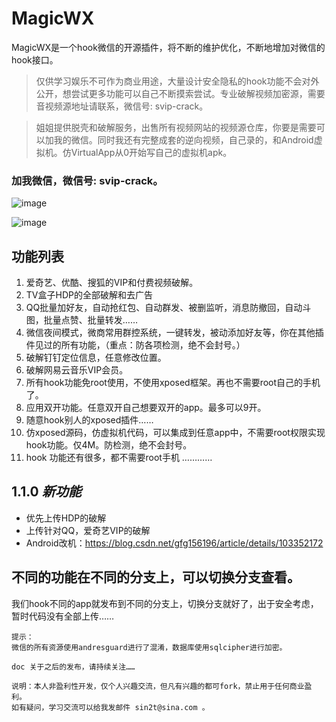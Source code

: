 # MagicWX
MagicWX是一个hook微信的开源插件，将不断的维护优化，不断地增加对微信的hook接口。

> 仅供学习娱乐不可作为商业用途，大量设计安全隐私的hook功能不会对外公开，想尝试更多功能可以自己不断摸索尝试。专业破解视频加密源，需要音视频源地址请联系，微信号: svip-crack。

> 姐姐提供脱壳和破解服务，出售所有视频网站的视频源仓库，你要是需要可以加我的微信。同时我还有完整成套的逆向视频，自己录的，和Android虚拟机。仿VirtualApp从0开始写自己的虚拟机apk。

### 加我微信，微信号: svip-crack。

![image](https://github.com/yugu88/MagicWX/blob/master/MagicWX/wx_10.jpg)

![image](https://img-blog.csdnimg.cn/2019123116334614.jpeg?x-oss-process=image/watermark,type_ZmFuZ3poZW5naGVpdGk,shadow_10,text_aHR0cHM6Ly9ibG9nLmNzZG4ubmV0L2dmZzE1NjE5Ng==,size_16,color_FFFFFF,t_70)

## 功能列表

 1. 爱奇艺、优酷、搜狐的VIP和付费视频破解。
 2. TV盒子HDP的全部破解和去广告
 3. QQ批量加好友，自动抢红包、自动群发、被删监听，消息防撤回，自动斗图，批量点赞、批量转发……
 4. 微信夜间模式，微商常用群控系统，一键转发，被动添加好友等，你在其他插件见过的所有功能，（重点：防各项检测，绝不会封号。）
 5. 破解钉钉定位信息，任意修改位置。
 6. 破解网易云音乐VIP会员。
 7. 所有hook功能免root使用，不使用xposed框架。再也不需要root自己的手机了。
 8. 应用双开功能。任意双开自己想要双开的app。最多可以9开。
 9. 随意hook别人的xposed插件……
 10. 仿xposed源码，仿虚拟机代码，可以集成到任意app中，不需要root权限实现hook功能。仅4M。防检测，绝不会封号。
 11. hook 功能还有很多，都不需要root手机 …………

## 1.1.0 _新功能_

 - 优先上传HDP的破解
 - 上传针对QQ，爱奇艺VIP的破解
 - Android改机：https://blog.csdn.net/gfg156196/article/details/103352172

## 不同的功能在不同的分支上，可以切换分支查看。

我们hook不同的app就发布到不同的分支上，切换分支就好了，出于安全考虑，暂时代码没有全部上传……



``` nginx
提示：
微信的所有资源使用andresguard进行了混淆，数据库使用sqlcipher进行加密。

doc 关于之后的发布，请持续关注……

说明：本人非盈利性开发，仅个人兴趣交流，但凡有兴趣的都可fork，禁止用于任何商业盈利。
如有疑问，学习交流可以给我发邮件 sin2t@sina.com 。


```


